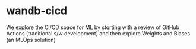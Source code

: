 # wandb-cicd

We explore the CI/CD space for ML by stqrting with a review of GitHub Actions (traditional s/w development) and then explore Weights and Biases (an MLOps solution)
